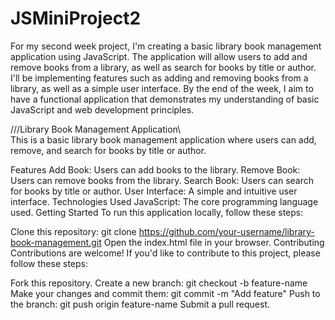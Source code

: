 # JSMiniProject2

For my second week project, I'm creating a basic library book management application using JavaScript. The application will allow users to add and remove books from a library, as well as search for books by title or author. I'll be implementing features such as adding and removing books from a library, as well as a simple user interface. By the end of the week, I aim to have a functional application that demonstrates my understanding of basic JavaScript and web development principles.

///Library Book Management Application\\\
This is a basic library book management application where users can add, remove, and search for books by title or author.

Features
Add Book: Users can add books to the library.
Remove Book: Users can remove books from the library.
Search Book: Users can search for books by title or author.
User Interface: A simple and intuitive user interface.
Technologies Used
JavaScript: The core programming language used.
Getting Started
To run this application locally, follow these steps:

Clone this repository: git clone https://github.com/your-username/library-book-management.git
Open the index.html file in your browser.
Contributing
Contributions are welcome! If you'd like to contribute to this project, please follow these steps:

Fork this repository.
Create a new branch: git checkout -b feature-name
Make your changes and commit them: git commit -m "Add feature"
Push to the branch: git push origin feature-name
Submit a pull request.
